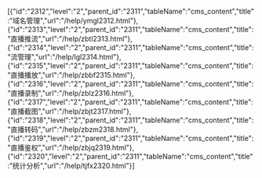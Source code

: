 [{"id":"2312","level":"2","parent_id":"2311","tableName":"cms_content","title":"域名管理","url":"/help/ymgl2312.html"},{"id":"2313","level":"2","parent_id":"2311","tableName":"cms_content","title":"直播推流","url":"/help/zbtl2313.html"},{"id":"2314","level":"2","parent_id":"2311","tableName":"cms_content","title":"流管理","url":"/help/lgl2314.html"},{"id":"2315","level":"2","parent_id":"2311","tableName":"cms_content","title":"直播播放","url":"/help/zbbf2315.html"},{"id":"2316","level":"2","parent_id":"2311","tableName":"cms_content","title":"直播录制","url":"/help/zblz2316.html"},{"id":"2317","level":"2","parent_id":"2311","tableName":"cms_content","title":"直播截图","url":"/help/zbjt2317.html"},{"id":"2318","level":"2","parent_id":"2311","tableName":"cms_content","title":"直播转码","url":"/help/zbzm2318.html"},{"id":"2319","level":"2","parent_id":"2311","tableName":"cms_content","title":"直播鉴权","url":"/help/zbjq2319.html"},{"id":"2320","level":"2","parent_id":"2311","tableName":"cms_content","title":"统计分析","url":"/help/tjfx2320.html"}]